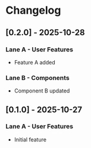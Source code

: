 # Changelog

## [0.2.0] - 2025-10-28

### Lane A - User Features

- Feature A added

### Lane B - Components

- Component B updated

## [0.1.0] - 2025-10-27

### Lane A - User Features

- Initial feature
